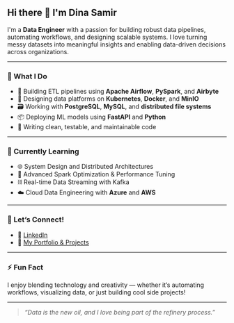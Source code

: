## Hi there 👋 I'm Dina Samir

I'm a **Data Engineer** with a passion for building robust data pipelines, automating workflows, and designing scalable systems. I love turning messy datasets into meaningful insights and enabling data-driven decisions across organizations.

---

### 🚀 What I Do

- 🔨 Building ETL pipelines using **Apache Airflow**, **PySpark**, and **Airbyte**
- 🧱 Designing data platforms on **Kubernetes**, **Docker**, and **MinIO**
- 🗃️ Working with **PostgreSQL**, **MySQL**, and **distributed file systems**
- 📦 Deploying ML models using **FastAPI** and **Python**
- 🧪 Writing clean, testable, and maintainable code

---

### 🌱 Currently Learning

- 🌐 System Design and Distributed Architectures
- 🧰 Advanced Spark Optimization & Performance Tuning
- ⛓️ Real-time Data Streaming with Kafka
- ☁️ Cloud Data Engineering with **Azure** and **AWS**

---

### 🤝 Let’s Connect!

- 💼 [LinkedIn](https://www.linkedin.com/in/dina-samir1/)
- 📝 [My Portfolio & Projects](https://github.com/Dina-samir?tab=repositories)

---

### ⚡ Fun Fact

I enjoy blending technology and creativity — whether it’s automating workflows, visualizing data, or just building cool side projects!

---

> _“Data is the new oil, and I love being part of the refinery process.”_


